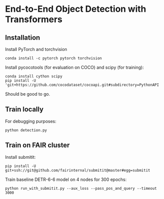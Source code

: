 End-to-End Object Detection with Transformers
========

## Installation

Install PyTorch and torchvision
```
conda install -c pytorch pytorch torchvision
```
Install pycocotools (for evaluation on COCO) and scipy (for training):
```
conda install cython scipy
pip install -U 'git+https://github.com/cocodataset/cocoapi.git#subdirectory=PythonAPI'
```
Should be good to go.

## Train locally
For debugging purposes:
```
python detection.py
```

## Train on FAIR cluster
Install submitit:
```
pip install -U git+ssh://git@github.com/fairinternal/submitit@master#egg=submitit
```
Train baseline DETR-6-6 model on 4 nodes for 300 epochs:
```
python run_with_submitit.py --aux_loss --pass_pos_and_query --timeout 3000
```
